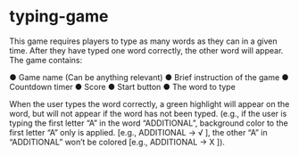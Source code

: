 # typing-game

This game requires players to type as many words as they can in a given time. After they have typed one word correctly, the other word will appear. The game contains:

● Game name (Can be anything relevant)
● Brief instruction of the game
● Countdown timer
● Score
● Start button
● The word to type

When the user types the word correctly, a green highlight will appear on the word, but will not appear if the word has not been typed.
(e.g., if the user is typing the first letter “A” in the word “ADDITIONAL”, background color to the first letter “A” only is applied. [e.g., ADDITIONAL → √ ], the other “A” in “ADDITIONAL” won’t be colored [e.g., ADDITIONAL → X ]).
